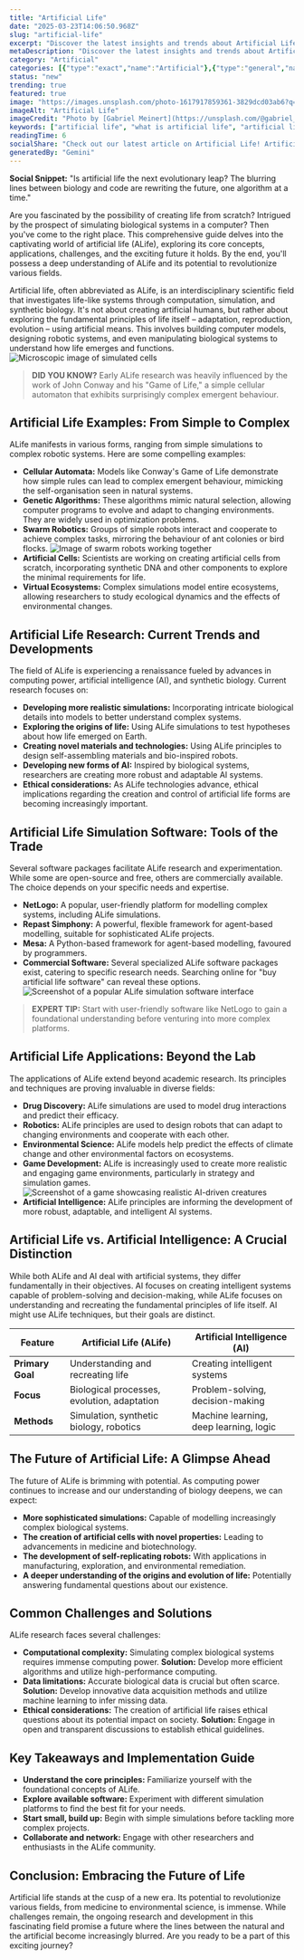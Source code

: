 ```yaml
---
title: "Artificial Life"
date: "2025-03-23T14:06:50.968Z"
slug: "artificial-life"
excerpt: "Discover the latest insights and trends about Artificial Life. This comprehensive guide covers everything you need to know about Artificial Life in 2025."
metaDescription: "Discover the latest insights and trends about Artificial Life. This comprehensive guide covers everything you need to know about Artificial Life in 2025."
category: "Artificial"
categories: [{"type":"exact","name":"Artificial"},{"type":"general","name":"Computer Science"},{"type":"medium","name":"Robotics"},{"type":"specific","name":"Swarm Robotics"},{"type":"niche","name":"Bio-inspired Algorithms"}]
status: "new"
trending: true
featured: true
image: "https://images.unsplash.com/photo-1617917859361-3829dcd03ab6?q=85&w=1200&fit=max&fm=webp&auto=compress"
imageAlt: "Artificial Life"
imageCredit: "Photo by [Gabriel Meinert](https://unsplash.com/@gabriel_meinert) on Unsplash"
keywords: ["artificial life", "what is artificial life", "artificial life examples", "artificial life research", "artificial life simulation software", "buy artificial life software", "artificial life applications", "future of artificial life", "artificial life vs. artificial intelligence", "artificial life in games"]
readingTime: 6
socialShare: "Check out our latest article on Artificial Life! Artificial Life #artificial life #what is artificial life #artificial life examples"
generatedBy: "Gemini"
---
```


**Social Snippet:**  "Is artificial life the next evolutionary leap?  The blurring lines between biology and code are rewriting the future, one algorithm at a time."

Are you fascinated by the possibility of creating life from scratch?  Intrigued by the prospect of simulating biological systems in a computer? Then you've come to the right place. This comprehensive guide delves into the captivating world of artificial life (ALife), exploring its core concepts, applications, challenges, and the exciting future it holds.  By the end, you'll possess a deep understanding of ALife and its potential to revolutionize various fields.



Artificial life, often abbreviated as ALife, is an interdisciplinary scientific field that investigates life-like systems through computation, simulation, and synthetic biology.  It's not about creating artificial humans, but rather about exploring the fundamental principles of life itself – adaptation, reproduction, evolution – using artificial means.  This involves building computer models, designing robotic systems, and even manipulating biological systems to understand how life emerges and functions. ![Microscopic image of simulated cells](https://images.unsplash.com/photo-1444703686981-a3abbc4d4fe3?q=85&w=1200&fit=max&fm=webp&auto=compress)

> **DID YOU KNOW?**  Early ALife research was heavily influenced by the work of John Conway and his "Game of Life," a simple cellular automaton that exhibits surprisingly complex emergent behaviour.

## Artificial Life Examples: From Simple to Complex

ALife manifests in various forms, ranging from simple simulations to complex robotic systems.  Here are some compelling examples:

* **Cellular Automata:**  Models like Conway's Game of Life demonstrate how simple rules can lead to complex emergent behaviour, mimicking the self-organisation seen in natural systems.
* **Genetic Algorithms:**  These algorithms mimic natural selection, allowing computer programs to evolve and adapt to changing environments.  They are widely used in optimization problems.
* **Swarm Robotics:**  Groups of simple robots interact and cooperate to achieve complex tasks, mirroring the behaviour of ant colonies or bird flocks.  ![Image of swarm robots working together](https://images.unsplash.com/photo-1617917859361-3829dcd03ab6?q=85&w=1200&fit=max&fm=webp&auto=compress)
* **Artificial Cells:**  Scientists are working on creating artificial cells from scratch, incorporating synthetic DNA and other components to explore the minimal requirements for life.
* **Virtual Ecosystems:**  Complex simulations model entire ecosystems, allowing researchers to study ecological dynamics and the effects of environmental changes.

## Artificial Life Research: Current Trends and Developments

The field of ALife is experiencing a renaissance fueled by advances in computing power, artificial intelligence (AI), and synthetic biology.  Current research focuses on:

* **Developing more realistic simulations:** Incorporating intricate biological details into models to better understand complex systems.
* **Exploring the origins of life:** Using ALife simulations to test hypotheses about how life emerged on Earth.
* **Creating novel materials and technologies:** Using ALife principles to design self-assembling materials and bio-inspired robots.
* **Developing new forms of AI:**  Inspired by biological systems, researchers are creating more robust and adaptable AI systems.
* **Ethical considerations:**  As ALife technologies advance, ethical implications regarding the creation and control of artificial life forms are becoming increasingly important.

## Artificial Life Simulation Software: Tools of the Trade

Several software packages facilitate ALife research and experimentation.  While some are open-source and free, others are commercially available. The choice depends on your specific needs and expertise.

* **NetLogo:**  A popular, user-friendly platform for modelling complex systems, including ALife simulations.
* **Repast Simphony:** A powerful, flexible framework for agent-based modelling, suitable for sophisticated ALife projects.
* **Mesa:** A Python-based framework for agent-based modelling, favoured by programmers.
* **Commercial Software:** Several specialized ALife software packages exist, catering to specific research needs. Searching online for "buy artificial life software" can reveal these options. ![Screenshot of a popular ALife simulation software interface](https://images.unsplash.com/photo-1518895949257-7621c3c786d7?q=85&w=1200&fit=max&fm=webp&auto=compress)

> **EXPERT TIP:** Start with user-friendly software like NetLogo to gain a foundational understanding before venturing into more complex platforms.

## Artificial Life Applications: Beyond the Lab

The applications of ALife extend beyond academic research.  Its principles and techniques are proving invaluable in diverse fields:

* **Drug Discovery:**  ALife simulations are used to model drug interactions and predict their efficacy.
* **Robotics:**  ALife principles are used to design robots that can adapt to changing environments and cooperate with each other.
* **Environmental Science:**  ALife models help predict the effects of climate change and other environmental factors on ecosystems.
* **Game Development:** ALife is increasingly used to create more realistic and engaging game environments, particularly in strategy and simulation games. ![Screenshot of a game showcasing realistic AI-driven creatures](https://images.unsplash.com/photo-1518495973542-4542c06a5843?q=85&w=1200&fit=max&fm=webp&auto=compress)
* **Artificial Intelligence:** ALife principles are informing the development of more robust, adaptable, and intelligent AI systems.

## Artificial Life vs. Artificial Intelligence: A Crucial Distinction

While both ALife and AI deal with artificial systems, they differ fundamentally in their objectives.  AI focuses on creating intelligent systems capable of problem-solving and decision-making, while ALife focuses on understanding and recreating the fundamental principles of life itself.  AI might use ALife techniques, but their goals are distinct.

| Feature          | Artificial Life (ALife)                      | Artificial Intelligence (AI)                 |
|-----------------|---------------------------------------------|--------------------------------------------|
| **Primary Goal** | Understanding and recreating life             | Creating intelligent systems                |
| **Focus**         | Biological processes, evolution, adaptation | Problem-solving, decision-making           |
| **Methods**       | Simulation, synthetic biology, robotics      | Machine learning, deep learning, logic      |

## The Future of Artificial Life: A Glimpse Ahead

The future of ALife is brimming with potential. As computing power continues to increase and our understanding of biology deepens, we can expect:

* **More sophisticated simulations:**  Capable of modelling increasingly complex biological systems.
* **The creation of artificial cells with novel properties:**  Leading to advancements in medicine and biotechnology.
* **The development of self-replicating robots:**  With applications in manufacturing, exploration, and environmental remediation.
* **A deeper understanding of the origins and evolution of life:**  Potentially answering fundamental questions about our existence.

## Common Challenges and Solutions

ALife research faces several challenges:

* **Computational complexity:** Simulating complex biological systems requires immense computing power. **Solution:**  Develop more efficient algorithms and utilize high-performance computing.
* **Data limitations:** Accurate biological data is crucial but often scarce. **Solution:**  Develop innovative data acquisition methods and utilize machine learning to infer missing data.
* **Ethical considerations:** The creation of artificial life raises ethical questions about its potential impact on society. **Solution:**  Engage in open and transparent discussions to establish ethical guidelines.

## Key Takeaways and Implementation Guide

* **Understand the core principles:**  Familiarize yourself with the foundational concepts of ALife.
* **Explore available software:**  Experiment with different simulation platforms to find the best fit for your needs.
* **Start small, build up:**  Begin with simple simulations before tackling more complex projects.
* **Collaborate and network:**  Engage with other researchers and enthusiasts in the ALife community.

## Conclusion: Embracing the Future of Life

Artificial life stands at the cusp of a new era.  Its potential to revolutionize various fields, from medicine to environmental science, is immense. While challenges remain, the ongoing research and development in this fascinating field promise a future where the lines between the natural and the artificial become increasingly blurred.  Are you ready to be a part of this exciting journey?

